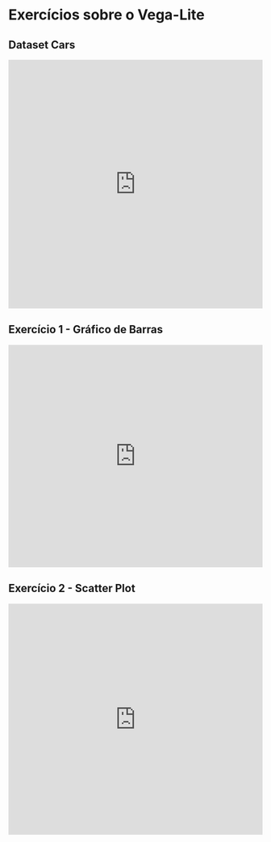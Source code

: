# Exercícios sobre o Vega-Lite

## Dataset Cars    
<iframe width="100%" height="492" frameborder="0"
  src="https://observablehq.com/embed/37f184025094b1ed@232?cells=datasetcars"></iframe>

## Exercício 1 - Gráfico de Barras    
<iframe width="100%" height="440" frameborder="0"
  src="https://observablehq.com/embed/37f184025094b1ed@272?cells=displacementMeanByYear"></iframe>
  
## Exercício 2 - Scatter Plot    
<iframe width="100%" height="457" frameborder="0"
  src="https://observablehq.com/embed/37f184025094b1ed@233?cells=scatterPlot"></iframe>
